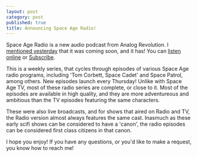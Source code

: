 ```yaml
---
layout: post
category: post
published: true
title: Announcing Space Age Radio!
---
```

Space Age Radio is a new audio podcast from Analog Revolution. I [mentioned yesterday](http://ajroach42.com/announcing-space-age-tv/) that it was coming soon, and it has! You can [listen online](http://analogrevolution.com/series/space-age-radio/) or [Subscribe](http://analogrevolution.com/feed/podcast/space-age-radio/). 

This is a weekly series, that cycles through episodes of various Space Age radio programs, including 'Tom Corbett, Space Cadet' and Space Patrol, among others. New episodes launch every Thursday! Unlike with Space Age TV, most of these radio series are complete, or close to it. Most of the episodes are available in high quality, and they are more adventureous and ambitious than the TV episodes featuring the same characters. 

These were also live broadcasts, and for shows that aired on Radio and TV, the Radio version almost always features the same cast. Inasmuch as these early scifi shows can be considered to have a 'canon', the radio episodes can be considered first class citizens in that canon. 

I hope you enjoy! If you have any questions, or you'd like to make a request, you know how to reach me!
